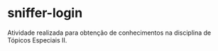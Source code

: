 # sniffer-login
Atividade realizada para obtenção de conhecimentos na disciplina de Tópicos Especiais II.
